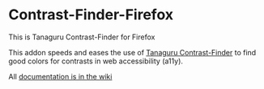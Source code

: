 Contrast-Finder-Firefox
=======================

This is Tanaguru Contrast-Finder for Firefox

This addon speeds and eases the use of [Tanaguru Contrast-Finder](http://contrast-finder.tanaguru.com/) to find good colors for contrasts in web accessibility (a11y).

All [documentation is in the wiki](https://github.com/Tanaguru/Contrast-Finder-Firefox/wiki)
